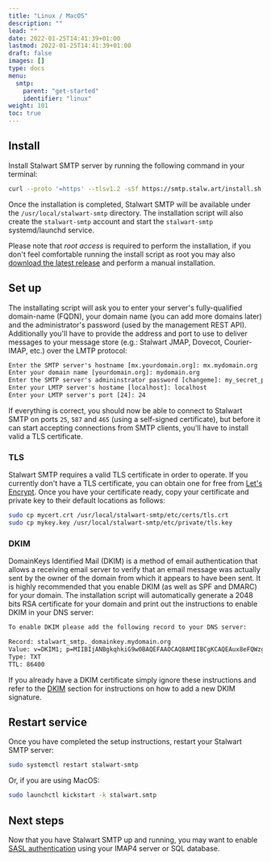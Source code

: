```yaml
---
title: "Linux / MacOS"
description: ""
lead: ""
date: 2022-01-25T14:41:39+01:00
lastmod: 2022-01-25T14:41:39+01:00
draft: false
images: []
type: docs
menu:
  smtp:
    parent: "get-started"
    identifier: "linux"
weight: 101
toc: true
---
```


## Install

Install Stalwart SMTP server by running the following command in your terminal:

```bash
curl --proto '=https' --tlsv1.2 -sSf https://smtp.stalw.art/install.sh | sudo sh
```

Once the installation is completed, Stalwart SMTP will be available under the ``/usr/local/stalwart-smtp``
directory. The installation script will also create the ``stalwart-smtp`` account and start the ``stalwart-smtp`` systemd/launchd service.

Please note that _root access_ is required to perform the installation, if you don't feel comfortable running the install script as root
you may also [download the latest release](https://github.com/stalwartlabs/smtp-server/releases) and
perform a manual installation.

## Set up

The installating script will ask you to enter your server's fully-qualified domain-name (FQDN), your domain name (you can add more domains later)
and the administrator's password (used by the management REST API). Additionally you'll have to provide the address and port to use to deliver 
messages to your message store (e.g.: Stalwart JMAP, Dovecot, Courier-IMAP, etc.) over the LMTP protocol:

```txt
Enter the SMTP server's hostname [mx.yourdomain.org]: mx.mydomain.org
Enter your domain name [yourdomain.org]: mydomain.org
Enter the SMTP server's admininstrator password [changeme]: my_secret_pass
Enter your LMTP server's hostame [localhost]: localhost
Enter your LMTP server's port [24]: 24
```

If everything is correct, you should now be able to connect to Stalwart SMTP on ports ``25``, ``587`` and ``465`` (using a self-signed certificate), but
before it can start accepting connections from SMTP clients, you'll have to install valid a TLS certificate.

### TLS

Stalwart SMTP requires a valid TLS certificate in order to operate. If you currently don't have a TLS certificate, 
you can obtain one for free from [Let's Encrypt](https://letsencrypt.org/). 
Once you have your certificate ready, copy your certificate and private key to their default locations as follows:

```bash
sudo cp mycert.crt /usr/local/stalwart-smtp/etc/certs/tls.crt
sudo cp mykey.key /usr/local/stalwart-smtp/etc/private/tls.key
```

### DKIM

DomainKeys Identified Mail (DKIM) is a method of email authentication that allows a receiving email server to verify that an email message was actually sent by the owner of the domain from which it appears to have been sent. It is highly recommended that you enable DKIM (as well as SPF and DMARC) for your domain.
The installation script will automatically generate a 2048 bits RSA certificate for your domain and print out the instructions to enable DKIM in your DNS server:

```txt
To enable DKIM please add the following record to your DNS server:

Record: stalwart_smtp._domainkey.mydomain.org
Value: v=DKIM1; p=MIIBIjANBgkqhkiG9w0BAQEFAAOCAQ8AMIIBCgKCAQEAux8eFQWzgUCHZ105H+D+oDI/tzovKRYInWIAq2pH1H1Osr5jKMhbN2fKW3f9gk810cC50aR4oo2DRKfwUqDlLJmum6UWfcliSwTwIDloGnUTWNeSw3U/ZvsmMAg00rwWA2OxPj59se7ElwfDICEPlxuePxI8l+TaAbq1fN4OJPJOC9ERn11JslR5D/wLIzKX5e6mM4MnNfo2dC0y7JKtn6w0gnNegERN3gmdPLnxccMhVBHYkQz2rPYOki5jnGkRuhcY0F1X+wVgRbiuaBv4X5VbebheyOjsv/bxRwAWVYFwCQJP1FoG7lQbr3YtCQihR8RzVclvSL8Y68uxL+qHwQIDAQAB
Type: TXT
TTL: 86400
```

If you already have a DKIM certificate simply ignore these instructions and refer to the [DKIM](/auth/dkim) section for instructions on how to add a new DKIM signature.

## Restart service

Once you have completed the setup instructions, restart your Stalwart SMTP server:

```bash
sudo systemctl restart stalwart-smtp
```

Or, if you are using MacOS:

```bash
sudo launchctl kickstart -k stalwart.smtp
```

## Next steps

Now that you have Stalwart SMTP up and running, you may want to enable [SASL authentication]() using
your IMAP4 server or SQL database.

